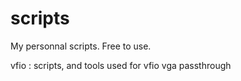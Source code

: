 scripts
=======

My personnal scripts. Free to use.

vfio : scripts, and tools used for vfio vga passthrough